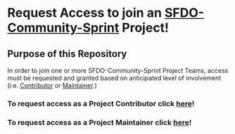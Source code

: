 # Request Access to join an [SFDO-Community-Sprint](https://github.com/SFDO-Community-Sprints) Project!

## Purpose of this Repository

In order to join one or more SFDO-Community-Sprint Project Teams, access must be requested and granted based on anticipated level of involvement (i.e. [Contributor](https://github.com/jacebryan/Request-Access/wiki/What-is-a-Project-Contributor%3F) or [Maintainer](https://github.com/jacebryan/Request-Access/wiki/What-is-a-Project-Maintainer%3F).)

### To request access as a Project Contributor click [here](https://github.com/jacebryan/Request-Access/issues/new?assignees=jacebryan&labels=Access+-+Contributor&template=contributor-access.md&title=Contributor+Access+Request)!

### To request access as a Project Maintainer click [here](https://github.com/jacebryan/Request-Access/issues/new?assignees=jacebryan&labels=Access+-+Maintainer&template=maintainer-access.md&title=Maintainer+Access+Request)!
